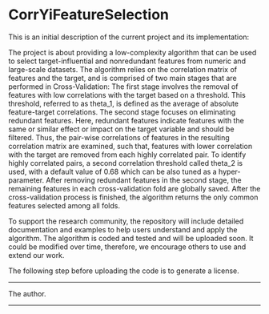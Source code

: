 # CorrYiFeatureSelection

This is an initial description of the current project and its implementation:

The project is about providing a low-complexity algorithm that can be used to select target-influential and nonredundant features from numeric and large-scale datasets.
The algorithm relies on the correlation matrix of features and the target, and is comprised of two main stages that are performed in Cross-Validation:
The first stage involves the removal of features with low correlations with the target based on a threshold. This threshold, referred to as theta_1, is defined as the average of absolute feature-target correlations.
The second stage focuses on eliminating redundant features. Here, redundant features indicate features with the same or similar effect or impact on the target variable and should be filtered. 
Thus, the pair-wise correlations of features in the resulting correlation matrix are examined, such that, features with lower correlation with the target are removed from each highly correlated pair.
To identify highly correlated pairs, a second correlation threshold called theta_2 is used, with a default value of 0.68 which can be also tuned as a hyper-parameter. 
After removing redundant features in the second stage, the remaining features in each cross-validation fold are globally saved.
After the cross-validation process is finished, the algorithm returns the only common features selected among all folds. 

To support the research community, the repository will include detailed documentation and examples to help users understand and apply the algorithm. The algorithm is coded and tested and will be uploaded soon. It could be modified over time, therefore, we encourage others to use and extend our work.

The following step before uploading the code is to generate a license.

***********************
The author.
***********************
